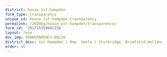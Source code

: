 ```yaml
---
district: house-1st-hampden
form_type: transparency
unique_id: house-1st-hampden-transparency
permalink: /2020bq/house-1st-hampden/transparency/
form_id: '201715359861156'
layout: form
doc_img: TRANSPARENCY-00138
district_desc: 1st Hampden / Rep. Smola / Sturbridge, Brimfield,Holland
order: 45
---
```

